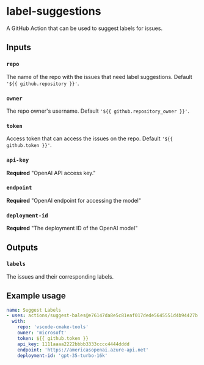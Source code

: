 # label-suggestions
A GitHub Action that can be used to suggest labels for issues.

## Inputs

### `repo`

The name of the repo with the issues that need label suggestions. Default `'${{ github.repository }}'`.

### `owner`

The repo owner's username. Default `'${{ github.repository_owner }}'`.

### `token`

Access token that can access the issues on the repo. Default `'${{ github.token }}'`.

### `api-key`

**Required** "OpenAI API access key."

### `endpoint`

**Required** "OpenAI endpoint for accessing the model"

### `deployment-id`

**Required** "The deployment ID of the OpenAI model"


## Outputs

### `labels`

The issues and their corresponding labels.

## Example usage

```yaml
name: Suggest Labels
- uses: actions/suggest-bales@e76147da8e5c81eaf017dede5645551d4b94427b
  with:
    repo: 'vscode-cmake-tools'
    owner: 'microsoft'
    token: ${{ github.token }}
    api_key: 1111aaaa2222bbbb3333cccc4444dddd
    endpoint: 'https://americasopenai.azure-api.net'
    deployment-id: 'gpt-35-turbo-16k'
```

